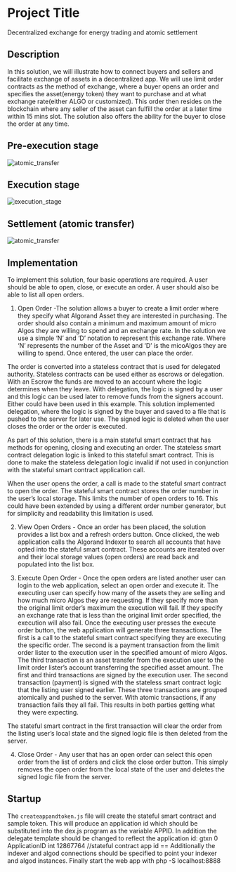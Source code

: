 # Project Title

Decentralized exchange for energy trading and atomic settlement

## Description
In this solution, we will illustrate how to connect buyers and sellers and facilitate exchange of assets in a decentralized app. We will use limit order contracts as the method of exchange, where a buyer opens an order and specifies the asset(energy token) they want to purchase and at what exchange rate(either ALGO or customized). This order then resides on the blockchain where any seller of the asset can fulfill the order at a later time within 15 mins slot. The solution also offers the ability for the buyer to close the order at any time.

## Pre-execution stage

![atomic_transfer](https://user-images.githubusercontent.com/87982183/211150172-fa421c94-f69f-4b30-8c68-dda1c1f030f1.png)

## Execution stage

![execution_stage](https://user-images.githubusercontent.com/87982183/211150294-66439219-7e21-445b-8973-e2295b119aee.png)

## Settlement (atomic transfer)

![atomic_transfer](https://user-images.githubusercontent.com/87982183/211150296-1eda353c-7f04-45a5-ae5f-0d5e61ae0418.png)


## Implementation
To implement this solution, four basic operations are required. A user should be able to open, close, or execute an order. A user should also be able to list all open orders.

1. Open Order -The solution allows a buyer to create a limit order where they specify what Algorand Asset they are interested in purchasing. The order should also contain a minimum and maximum amount of micro Algos they are willing to spend and an exchange rate. In the solution we use a simple ‘N’ and ‘D’ notation to represent this exchange rate. Where ‘N’ represents the number of the Asset and ‘D’ is the micoAlgos they are willing to spend. Once entered, the user can place the order.

The order is converted into a stateless contract that is used for delegated authority. Stateless contracts can be used either as escrows or delegation. With an Escrow the funds are moved to an account where the logic determines when they leave. With delegation, the logic is signed by a user and this logic can be used later to remove funds from the signers account. Either could have been used in this example. This solution implemented delegation, where the logic is signed by the buyer and saved to a file that is pushed to the server for later use. The signed logic is deleted when the user closes the order or the order is executed.

As part of this solution, there is a main stateful smart contract that has methods for opening, closing and executing an order. The stateless smart contract delegation logic is linked to this stateful smart contract. This is done to make the stateless delegation logic invalid if not used in conjunction with the stateful smart contract application call. 

When the user opens the order, a call is made to the stateful smart contract to open the order. The stateful smart contract stores the order number in the user’s local storage. This limits the number of open orders to 16. This could have been extended by using a different order number generator, but for simplicity and readability this limitation is used.

2. View Open Orders - Once an order has been placed, the solution provides a list box and a refresh orders button. Once clicked, the web application calls the Algorand Indexer to search all accounts that have opted into the stateful smart contract. These accounts are iterated over and their local storage values (open orders) are read back and populated into the list box.

3. Execute Open Order - Once the open orders are listed another user can login to the web application, select an open order and execute it. The executing user can specify how many of the assets they are selling and how much micro Algos they are requesting. If they specify more than the original limit order’s maximum the execution will fail. If they specify an exchange rate that is less than the original limit order specified, the execution will also fail. Once the executing user presses the execute order button, the web application will generate three transactions. The first is a call to the stateful smart contract specifying they are executing the specific order. The second is a payment transaction from the limit order lister to the execution user in the specified amount of micro Algos. The third transaction is an asset transfer from the execution user to the limit order lister’s account transferring the specified asset amount. The first and third transactions are signed by the execution user. The second transaction (payment) is signed with the stateless smart contract logic that the listing user signed earlier. These three transactions are grouped atomically and pushed to the server. With atomic transactions, if any transaction fails they all fail. This results in both parties getting what they were expecting. 

The stateful smart contract in the first transaction will clear the order from the listing user’s local state and the signed logic file is then deleted from the server.

4. Close Order - Any user that has an open order can select this open order from the list of orders and click the close order button. This simply removes the open order from the local state of the user and deletes the signed logic file from the server.

## Startup
The `createappandtoken.js` file will create the stateful smart contract and sample token.
This will produce an application id which should be substituted into the dex.js program as the variable APPID. In addition the delegate template should be changed to reflect the application id:
                    gtxn 0 ApplicationID
                    int 12867764 //stateful contract app id
                    ==
Additionally the indexer and algod connections should be specified to point your indexer and algod instances.
Finally start the web app with 
php -S localhost:8888                    





